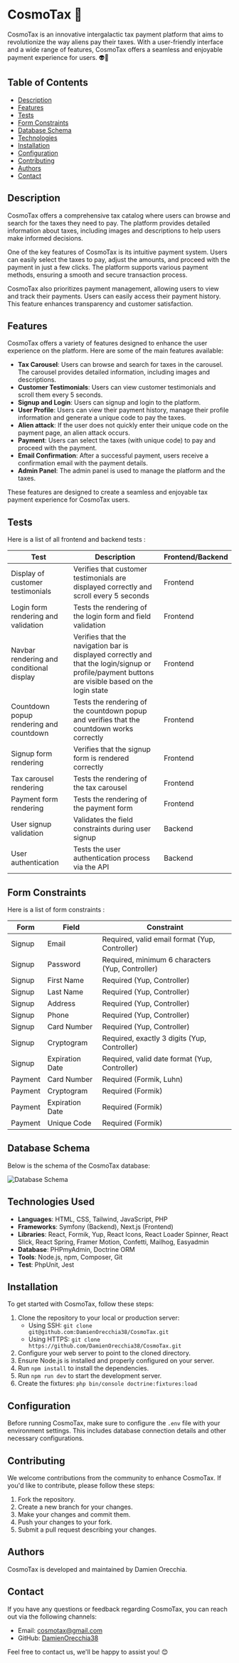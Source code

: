 # CosmoTax 🚀

CosmoTax is an innovative intergalactic tax payment platform that aims to revolutionize the way aliens pay their taxes. With a user-friendly interface and a wide range of features, CosmoTax offers a seamless and enjoyable payment experience for users. 👽💸


## Table of Contents

- [Description](#description)
- [Features](#features)
- [Tests](#tests)
- [Form Constraints](#Form-constraints)
- [Database Schema](#database-schema)
- [Technologies](#technologies)
- [Installation](#installation)
- [Configuration](#configuration)
- [Contributing](#contributing)
- [Authors](#authors)
- [Contact](#contact)


## Description

CosmoTax offers a comprehensive tax catalog where users can browse and search for the taxes they need to pay. The platform provides detailed information about taxes, including images and descriptions to help users make informed decisions.

One of the key features of CosmoTax is its intuitive payment system. Users can easily select the taxes to pay, adjust the amounts, and proceed with the payment in just a few clicks. The platform supports various payment methods, ensuring a smooth and secure transaction process.

CosmoTax also prioritizes payment management, allowing users to view and track their payments. Users can easily access their payment history. This feature enhances transparency and customer satisfaction.


## Features

CosmoTax offers a variety of features designed to enhance the user experience on the platform. Here are some of the main features available:

- **Tax Carousel**: Users can browse and search for taxes in the carousel. The carousel provides detailed information, including images and descriptions.
- **Customer Testimonials**: Users can view customer testimonials and scroll them every 5 seconds.
- **Signup and Login**: Users can signup and login to the platform.
- **User Profile**: Users can view their payment history, manage their profile information and generate a unique code to pay the taxes.
- **Alien attack**: If the user does not quickly enter their unique code on the payment page, an alien attack occurs.
- **Payment**: Users can select the taxes (with unique code) to pay and proceed with the payment.
- **Email Confirmation**: After a successful payment, users receive a confirmation email with the payment details.
- **Admin Panel**: The admin panel is used to manage the platform and the taxes.

These features are designed to create a seamless and enjoyable tax payment experience for CosmoTax users.


## Tests

Here is a list of all frontend and backend tests :

| Test | Description | Frontend/Backend |
| ---- | ----------- | ---------------- |
| Display of customer testimonials | Verifies that customer testimonials are displayed correctly and scroll every 5 seconds | Frontend |
| Login form rendering and validation | Tests the rendering of the login form and field validation | Frontend |
| Navbar rendering and conditional display | Verifies that the navigation bar is displayed correctly and that the login/signup or profile/payment buttons are visible based on the login state | Frontend |
| Countdown popup rendering and countdown | Tests the rendering of the countdown popup and verifies that the countdown works correctly | Frontend |
| Signup form rendering | Verifies that the signup form is rendered correctly | Frontend |
| Tax carousel rendering | Tests the rendering of the tax carousel | Frontend |
| Payment form rendering | Tests the rendering of the payment form | Frontend |
| User signup validation | Validates the field constraints during user signup | Backend |
| User authentication | Tests the user authentication process via the API | Backend |


## Form Constraints

Here is a list of form constraints :

| Form | Field | Constraint |
| ---- | ----- | ---------- |
| Signup | Email | Required, valid email format (Yup, Controller) |
| Signup | Password | Required, minimum 6 characters (Yup, Controller) |
| Signup | First Name | Required (Yup, Controller) |
| Signup | Last Name | Required (Yup, Controller) |
| Signup | Address | Required (Yup, Controller) |
| Signup | Phone | Required (Yup, Controller) |
| Signup | Card Number | Required (Yup, Controller) |
| Signup | Cryptogram | Required, exactly 3 digits (Yup, Controller) |
| Signup | Expiration Date | Required, valid date format (Yup, Controller) |
| Payment | Card Number | Required (Formik, Luhn) |
| Payment | Cryptogram | Required (Formik) |
| Payment | Expiration Date | Required (Formik) |
| Payment | Unique Code | Required (Formik) |


## Database Schema

Below is the schema of the CosmoTax database:

![Database Schema](images/db_scheme_cosmotax.png)


## Technologies Used

- **Languages**: HTML, CSS, Tailwind, JavaScript, PHP
- **Frameworks**: Symfony (Backend), Next.js (Frontend)
- **Libraries**: React, Formik, Yup, React Icons, React Loader Spinner, React Slick, React Spring, Framer Motion, Confetti, Mailhog, Easyadmin
- **Database**: PHPmyAdmin, Doctrine ORM
- **Tools**: Node.js, npm, Composer, Git
- **Test**: PhpUnit, Jest


## Installation

To get started with CosmoTax, follow these steps:

1. Clone the repository to your local or production server:
   - Using SSH: `git clone git@github.com:DamienOrecchia38/CosmoTax.git`
   - Using HTTPS: `git clone https://github.com/DamienOrecchia38/CosmoTax.git`    
2. Configure your web server to point to the cloned directory.
3. Ensure Node.js is installed and properly configured on your server.
4. Run `npm install` to install the dependencies.
5. Run `npm run dev` to start the development server.
6. Create the fixtures: `php bin/console doctrine:fixtures:load`


## Configuration

Before running CosmoTax, make sure to configure the `.env` file with your environment settings. This includes database connection details and other necessary configurations.


## Contributing

We welcome contributions from the community to enhance CosmoTax. If you'd like to contribute, please follow these steps:

1. Fork the repository.
2. Create a new branch for your changes.
3. Make your changes and commit them.
4. Push your changes to your fork.
5. Submit a pull request describing your changes.


## Authors

CosmoTax is developed and maintained by Damien Orecchia.


## Contact

If you have any questions or feedback regarding CosmoTax, you can reach out via the following channels:

- Email: [cosmotax@gmail.com](mailto:cosmotax@gmail.com)
- GitHub: [DamienOrecchia38](https://github.com/DamienOrecchia38)

Feel free to contact us, we'll be happy to assist you! 😊